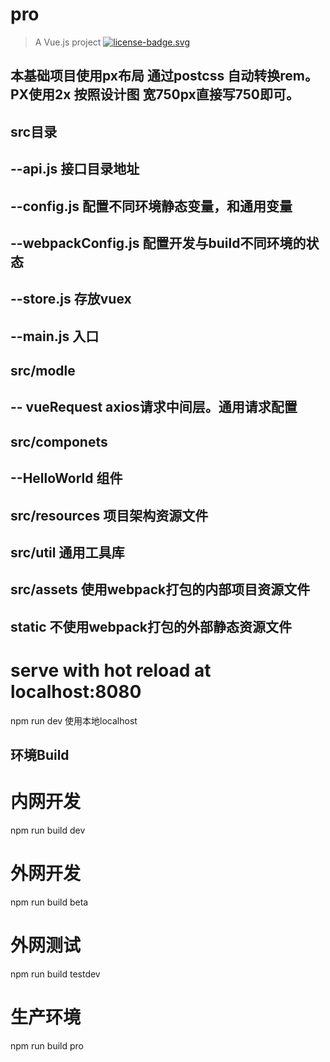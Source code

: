# pro

> A Vue.js project
[![license-badge.svg](https://img.shields.io/badge/license-NPL%20(The%20996%20Prohibited%20License)-blue.svg)](./LICENSE)
####
## 本基础项目使用px布局 通过postcss 自动转换rem。 PX使用2x 按照设计图 宽750px直接写750即可。
## src目录
##   --api.js 接口目录地址
##   --config.js 配置不同环境静态变量，和通用变量
##   --webpackConfig.js 配置开发与build不同环境的状态
##   --store.js 存放vuex
##   --main.js  入口
## src/modle
##   -- vueRequest axios请求中间层。通用请求配置
## src/componets
##   --HelloWorld 组件
## src/resources 项目架构资源文件
## src/util 通用工具库
## src/assets 使用webpack打包的内部项目资源文件
## static 不使用webpack打包的外部静态资源文件
####

# serve with hot reload at localhost:8080
npm run dev 使用本地localhost

## 环境Build

# 内网开发
npm run build dev

# 外网开发
npm run build beta

# 外网测试
npm run build testdev

# 生产环境
npm run build pro
```
